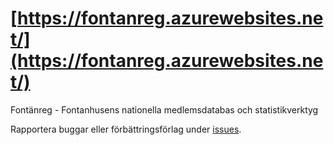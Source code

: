 # [https://fontanreg.azurewebsites.net/](https://fontanreg.azurewebsites.net/)
Fontänreg - Fontanhusens nationella medlemsdatabas och statistikverktyg

Rapportera buggar eller förbättringsförlag under [issues](https://github.com/Sveriges-Fontanhus-Riksforbund/Fontanreg/issues).  

